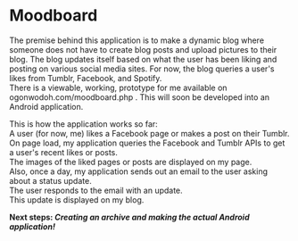 # Moodboard
The premise behind this application is to make a dynamic blog where someone does not have to create blog posts and upload pictures to their blog. The blog updates itself based on what the user has been liking and posting on various social media sites. For now, the blog queries a user's likes from Tumblr, Facebook, and Spotify. <br> There is a viewable, working, prototype for me available on ogonwodoh.com/moodboard.php . This will soon be developed into an Android application.

This is how the application works so far: <br>
A user (for now, me) likes a Facebook page or makes a post on their Tumblr.<br>
On page load, my application queries the Facebook and Tumblr APIs to get a user's recent likes or posts. <br>
The images of the liked pages or posts are displayed on my page.<br>
Also, once a day, my application sends out an email to the user asking about a status update. <br>
The user responds to the email with an update.<br>
This update is displayed on my blog.<br>

<strong> Next steps:<em>
Creating an archive and making the actual Android application!</em> </strong>
